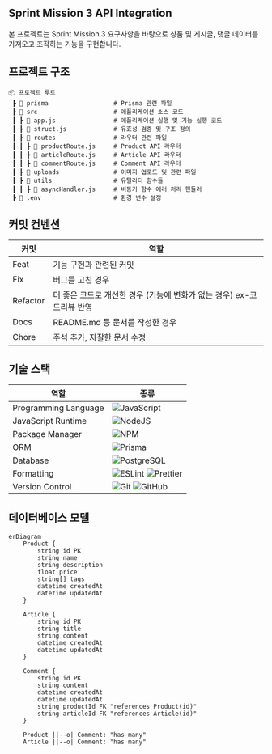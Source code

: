 ## Sprint Mission 3 API Integration

본 프로젝트는 Sprint Mission 3 요구사항을 바탕으로 상품 및 게시글, 댓글 데이터를 가져오고 조작하는 기능을 구현합니다.

## 프로젝트 구조

```
📦 프로젝트 루트
 ┣ 📂 prisma                  # Prisma 관련 파일
 ┣ 📂 src                     # 애플리케이션 소스 코드
 ┃ ┣ 📜 app.js                # 애플리케이션 실행 및 기능 실행 코드
 ┃ ┣ 📜 struct.js             # 유효성 검증 및 구조 정의
 ┃ ┣ 📂 routes                # 라우터 관련 파일
 ┃ ┃ ┣ 📜 productRoute.js     # Product API 라우터
 ┃ ┃ ┣ 📜 articleRoute.js     # Article API 라우터
 ┃ ┃ ┣ 📜 commentRoute.js     # Comment API 라우터
 ┃ ┣ 📂 uploads               # 이미지 업로드 및 관련 파일
 ┃ ┣ 📂 utils                 # 유틸리티 함수들
 ┃ ┃ ┣ 📜 asyncHandler.js     # 비동기 함수 에러 처리 핸들러
 ┣ 📜 .env                    # 환경 변수 설정
```

## 커밋 컨벤션

| 커밋     | 역할                                                                  |
| -------- | --------------------------------------------------------------------- |
| Feat     | 기능 구현과 관련된 커밋                                               |
| Fix      | 버그를 고친 경우                                                      |
| Refactor | 더 좋은 코드로 개선한 경우 (기능에 변화가 없는 경우) ex-코드리뷰 반영 |
| Docs     | README.md 등 문서를 작성한 경우                                       |
| Chore    | 주석 추가, 자잘한 문서 수정                                           |

## 기술 스택

| 역할                 | 종류                                                                                                                                                                                                              |
| -------------------- | ----------------------------------------------------------------------------------------------------------------------------------------------------------------------------------------------------------------- |
| Programming Language | ![JavaScript](https://img.shields.io/badge/javascript-%23323330.svg?style=for-the-badge&logo=javascript&logoColor=%23F7DF1E)                                                                                      |
| JavaScript Runtime   | ![NodeJS](https://img.shields.io/badge/node.js-6DA55F.svg?style=for-the-badge&logo=node.js&logoColor=white)                                                                                                           |
| Package Manager      | ![NPM](https://img.shields.io/badge/NPM-%23CB3837.svg?style=for-the-badge&logo=npm&logoColor=white)                                                                                                               |
| ORM                  | ![Prisma](https://img.shields.io/badge/Prisma-2D3748?style=for-the-badge&logo=prisma&logoColor=white)                                                                                                             |
| Database             | ![PostgreSQL](https://img.shields.io/badge/PostgreSQL-336791?style=for-the-badge&logo=postgresql&logoColor=white)                                                                                                 |
| Formatting           | ![ESLint](https://img.shields.io/badge/ESLint-4B3263?style=for-the-badge&logo=eslint&logoColor=white) ![Prettier](https://img.shields.io/badge/Prettier-F7B93E?style=for-the-badge&logo=prettier&logoColor=white) |
| Version Control      | ![Git](https://img.shields.io/badge/git-%23F05033.svg?style=for-the-badge&logo=git&logoColor=white) ![GitHub](https://img.shields.io/badge/github-%23121011.svg?style=for-the-badge&logo=github&logoColor=white)  |

## 데이터베이스 모델

```mermaid
erDiagram
    Product {
        string id PK
        string name
        string description
        float price
        string[] tags
        datetime createdAt
        datetime updatedAt
    }

    Article {
        string id PK
        string title
        string content
        datetime createdAt
        datetime updatedAt
    }

    Comment {
        string id PK
        string content
        datetime createdAt
        datetime updatedAt
        string productId FK "references Product(id)"
        string articleId FK "references Article(id)"
    }

    Product ||--o| Comment: "has many"
    Article ||--o| Comment: "has many"
```
